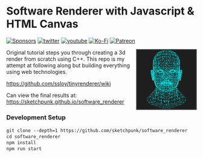 # Software Renderer with Javascript & HTML Canvas

[![Sponsors](https://img.shields.io/badge/Github-donate-blue?style=flat-square&logo=github)](https://github.com/sponsors/sketchpunklabs)
[![twitter](https://img.shields.io/badge/Twitter-profile-blue?style=flat-square&logo=twitter)](https://twitter.com/SketchpunkLabs)
[![youtube](https://img.shields.io/badge/Youtube-subscribe-red?style=flat-square&logo=youtube)](https://youtube.com/c/sketchpunklabs)
[![Ko-Fi](https://img.shields.io/badge/Ko_Fi-donate-orange?style=flat-square&logo=youtube)](https://ko-fi.com/sketchpunk)
[![Patreon](https://img.shields.io/badge/Patreon-donate-red?style=flat-square&logo=youtube)](https://www.patreon.com/sketchpunk)


<img align="right" width="160" src="/img/head.png?raw=true">
Original tutorial steps you through creating a 3d render from scratch using C++. This repo is my attempt at following along but building everything using web technologies.
 
https://github.com/ssloy/tinyrenderer/wiki

Can view the final results at:
https://sketchpunk.github.io/software_renderer

### Development Setup ###

```
git clone --depth=1 https://github.com/sketchpunk/software_renderer
cd software_renderer
npm install
npm run start
```